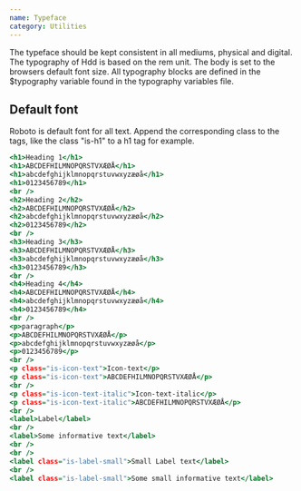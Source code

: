 ```yaml
---
name: Typeface
category: Utilities
---
```

The typeface should be kept consistent in all mediums, physical and digital. The typography of Hdd is based on the rem unit. The body is set to the browsers default font size. All typography blocks are defined in the $typography variable found in the typography variables file.

## Default font
Roboto is default font for all text. Append the corresponding class to the tags, like the class "is-h1" to a h1 tag for example.

```roboto.html
<h1>Heading 1</h1>
<h1>ABCDEFHILMNOPQRSTVXÆØÅ</h1>
<h1>abcdefghijklmnopqrstuvwxyzæøå</h1>
<h1>0123456789</h1>
<br />
<h2>Heading 2</h2>
<h2>ABCDEFHILMNOPQRSTVXÆØÅ</h2>
<h2>abcdefghijklmnopqrstuvwxyzæøå</h2>
<h2>0123456789</h2>
<br />
<h3>Heading 3</h3>
<h3>ABCDEFHILMNOPQRSTVXÆØÅ</h3>
<h3>abcdefghijklmnopqrstuvwxyzæøå</h3>
<h3>0123456789</h3>
<br />
<h4>Heading 4</h4>
<h4>ABCDEFHILMNOPQRSTVXÆØÅ</h4>
<h4>abcdefghijklmnopqrstuvwxyzæøå</h4>
<h4>0123456789</h4>
<br />
<p>paragraph</p>
<p>ABCDEFHILMNOPQRSTVXÆØÅ</p>
<p>abcdefghijklmnopqrstuvwxyzæøå</p>
<p>0123456789</p>
<br />
<p class="is-icon-text">Icon-text</p>
<p class="is-icon-text">ABCDEFHILMNOPQRSTVXÆØÅ</p>
<br />
<p class="is-icon-text-italic">Icon-text-italic</p>
<p class="is-icon-text-italic">ABCDEFHILMNOPQRSTVXÆØÅ</p>
<br />
<label>Label</label>
<br />
<label>Some informative text</label>
<br />
<br />
<label class="is-label-small">Small Label text</label>
<br />
<label class="is-label-small">Some small informative text</label>

```
